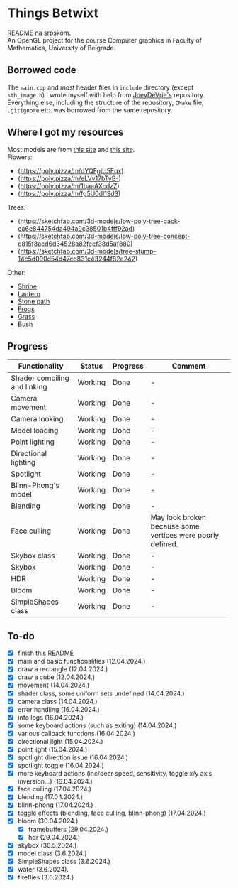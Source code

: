 # Things Betwixt
[README na srpskom](README-sr.md). <br>
An OpenGL project for the course Computer graphics in Faculty of Mathematics, University of Belgrade.

## Borrowed code
The `main.cpp` and most header files in `include` directory (except `stb_image.h`) I wrote myself with help from [JoeyDeVrie's](https://github.com/JoeyDeVries/LearnOpenGL)
repository. Everything else, including the structure of the repository, `CMake` file, `.gitignore` etc. was borrowed from the same repository.

## Where I got my resources
Most models are from [this site](https://poly.pizza/) and [this site](https://sketchfab.com/feed). <br>
Flowers:
- (https://poly.pizza/m/dYQFgjU5Eqx)
- (https://poly.pizza/m/eLVv17bTyB-)
- (https://poly.pizza/m/1baaAXcdzZ)
- (https://poly.pizza/m/fg5U0dl1Sd3)

Trees:
- (https://sketchfab.com/3d-models/low-poly-tree-pack-ea6e844754da494a9c38501b4fff92ad)
- (https://sketchfab.com/3d-models/low-poly-tree-concept-e815f8acd6d34528a82feef38d5af880)
- (https://sketchfab.com/3d-models/tree-stump-14c5d090d54d47cd831c43244f82e242)

Other:
- [Shrine](https://sketchfab.com/3d-models/shrine-61c478f77ea14759b61dd8938e4015a6)
- [Lantern](https://poly.pizza/m/37EufrdA2UB)
- [Stone path](https://poly.pizza/m/0vAJVcMEFdv)
- [Frogs](https://poly.pizza/m/cwyNyIba6WE)
- [Grass](https://poly.pizza/m/eFUpFgjCf0p)
- [Bush](https://poly.pizza/m/TSbIxkDtxF)

## Progress
| Functionality                | Status  | Progress | Comment                                                    |
|------------------------------|---------|----------|------------------------------------------------------------|
| Shader compiling and linking | Working | Done     | -                                                          |
| Camera movement              | Working | Done     | -                                                          |
| Camera looking               | Working | Done     | -                                                          |
| Model loading                | Working | Done     | -                                                          |
| Point lighting               | Working | Done     | -                                                          |
| Directional lighting         | Working | Done     | -                                                          |
| Spotlight                    | Working | Done     | -                                                          |
| Blinn-Phong's model          | Working | Done     | -                                                          |
| Blending                     | Working | Done     | -                                                          |
| Face culling                 | Working | Done     | May look broken because some vertices were poorly defined. |
| Skybox class                 | Working | Done     | -                                                          |
| Skybox                       | Working | Done     | -                                                          |
| HDR                          | Working | Done     | -                                                          |
| Bloom                        | Working | Done     | -                                                          |
| SimpleShapes class           | Working | Done     | -                                                          |

## To-do
- [x] finish this README
- [x] main and basic functionalities (12.04.2024.)
- [x] draw a rectangle (12.04.2024.)
- [x] draw a cube (12.04.2024.)
- [x] movement (14.04.2024.)
- [x] shader class, some uniform sets undefined (14.04.2024.)
- [x] camera class (14.04.2024.)
- [x] error handling (16.04.2024.)
- [x] info logs (16.04.2024.)
- [x] some keyboard actions (such as exiting) (14.04.2024.)
- [x] various callback functions (16.04.2024.)
- [x] directional light (15.04.2024.)
- [x] point light (15.04.2024.)
- [x] spotlight direction issue (16.04.2024.)
- [x] spotlight toggle (16.04.2024.)
- [x] more keyboard actions (inc/decr speed, sensitivity, toggle x/y axis inversion...) (16.04.2024.)
- [x] face culling (17.04.2024.)
- [x] blending (17.04.2024.)
- [x] blinn-phong (17.04.2024.)
- [x] toggle effects (blending, face culling, blinn-phong) (17.04.2024.)
- [x] bloom (30.04.2024.)
  - [x] framebuffers (29.04.2024.)
  - [x] hdr (29.04.2024.)
- [x] skybox (30.5.2024.)
- [x] model class (3.6.2024.)
- [x] SimpleShapes class (3.6.2024.)
- [x] water (3.6.2024).
- [x] fireflies (3.6.2024.)
